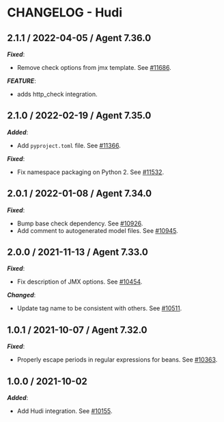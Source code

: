 # CHANGELOG - Hudi

## 2.1.1 / 2022-04-05 / Agent 7.36.0

***Fixed***: 

* Remove check options from jmx template. See [#11686](https://github.com/DataDog/integrations-core/pull/11686).

***FEATURE***: 

* adds http_check integration.


## 2.1.0 / 2022-02-19 / Agent 7.35.0

***Added***: 

* Add `pyproject.toml` file. See [#11366](https://github.com/DataDog/integrations-core/pull/11366).

***Fixed***: 

* Fix namespace packaging on Python 2. See [#11532](https://github.com/DataDog/integrations-core/pull/11532).


## 2.0.1 / 2022-01-08 / Agent 7.34.0

***Fixed***: 

* Bump base check dependency. See [#10926](https://github.com/DataDog/integrations-core/pull/10926).
* Add comment to autogenerated model files. See [#10945](https://github.com/DataDog/integrations-core/pull/10945).


## 2.0.0 / 2021-11-13 / Agent 7.33.0

***Fixed***: 

* Fix description of JMX options. See [#10454](https://github.com/DataDog/integrations-core/pull/10454).

***Changed***: 

* Update tag name to be consistent with others. See [#10511](https://github.com/DataDog/integrations-core/pull/10511).


## 1.0.1 / 2021-10-07 / Agent 7.32.0

***Fixed***: 

* Properly escape periods in regular expressions for beans. See [#10363](https://github.com/DataDog/integrations-core/pull/10363).


## 1.0.0 / 2021-10-02

***Added***: 

* Add Hudi integration. See [#10155](https://github.com/DataDog/integrations-core/pull/10155).


